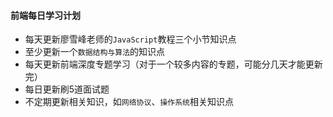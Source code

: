 ﻿#### 前端每日学习计划
* 每天更新廖雪峰老师的`JavaScript`教程三个小节知识点
* 至少更新一个`数据结构与算法`的知识点
* 每天更新前端深度专题学习（对于一个较多内容的专题，可能分几天才能更新完）
* 每日更新刷5道面试题
* 不定期更新相关知识，如`网络协议`、`操作系统`相关知识点